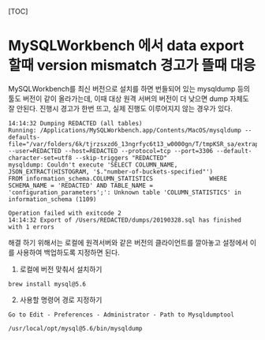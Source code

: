 [TOC]


# MySQLWorkbench 에서 data export 할때 version mismatch 경고가 뜰때 대응

MySQLWorkbench를 최신 버전으로 설치를 하면 번들되어 있는 mysqldump 등의 툴도 버전이 같이 올라가는데, 이때 대상  원격 서버의 버전이 더 낮으면 dump 자체도 잘 안된다. 진행시 경고가 한번 뜨고, 실제 진행도 이루어지지 않는 경우가 있다.

```
14:14:32 Dumping REDACTED (all tables)
Running: /Applications/MySQLWorkbench.app/Contents/MacOS/mysqldump --defaults-file="/var/folders/6k/tjrzsxzd6_13ngrfyc6t13_w0000gn/T/tmpKSR_sa/extraparams.cnf"  --user=REDACTED --host=REDACTED --protocol=tcp --port=3306 --default-character-set=utf8 --skip-triggers "REDACTED"
mysqldump: Couldn't execute 'SELECT COLUMN_NAME,                       JSON_EXTRACT(HISTOGRAM, '$."number-of-buckets-specified"')                FROM information_schema.COLUMN_STATISTICS                WHERE SCHEMA_NAME = 'REDACTED' AND TABLE_NAME = 'configuration_parameters';': Unknown table 'COLUMN_STATISTICS' in information_schema (1109)

Operation failed with exitcode 2
14:14:32 Export of /Users/REDACTED/dumps/20190328.sql has finished with 1 errors
```

해결 하기 위해서는 로컬에 원격서버와 같은 버전의 클라이언트를 깔아놓고 설정에서 이를 사용하여 백업하도록 지정하면 된다.

1. 로컬에 버전 맞춰서 설치하기

```
brew install mysql@5.6
```

2. 사용할 명령어 경로 지정하기

```
Go to Edit - Preferences - Administrator - Path to Mysqldumptool
```

```
/usr/local/opt/mysql@5.6/bin/mysqldump
```
